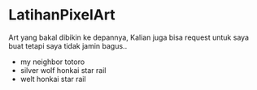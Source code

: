 # LatihanPixelArt

Art yang bakal dibikin ke depannya, Kalian juga bisa request untuk saya buat tetapi saya tidak jamin bagus..
- my neighbor totoro 
- silver wolf honkai star rail
- welt honkai star rail
